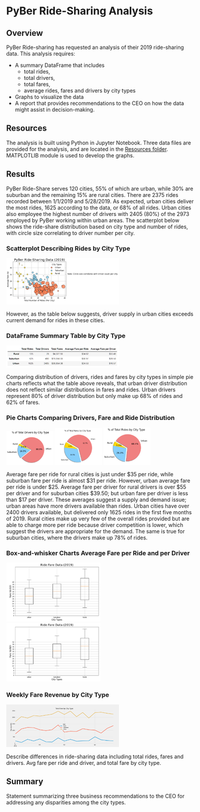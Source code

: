 # PyBer Ride-Sharing Analysis

## Overview
PyBer Ride-sharing has requested an analysis of their 2019 ride-sharing data. This analysis requires:
- A summary DataFrame that includes
  - total rides,
  - total drivers,
  - total fares,
  - average rides, fares and drivers by city types
- Graphs to visualize the data
- A report that provides recommendations to the CEO on how the data might assist in decision-making.

## Resources
The analysis is built using Python in Jupyter Notebook. Three data files are provided for the analysis, and are located in the <a href="https://https://github.com/TeresaWehmeier/PyBer_Analysis/tree/main/Resources/">Resources folder</a>. MATPLOTLIB module is used to develop the graphs.

## Results
PyBer Ride-Share serves 120 cities, 55% of which are urban, while 30% are suburban and the remaining 15% are rural cities. There are 2375 rides recorded between 1/1/2019 and 5/28/2019. As expected, urban cities deliver the most rides, 1625 according to the data, or 68% of all rides. Urban cities also employee the highest number of drivers with 2405 (80%) of the 2973 employed by PyBer working within urban areas. The scatterplot below shows the ride-share distribution based on city type and number of rides, with circle size correlating to driver number per city.

### Scatterplot Describing Rides by City Type

<img src ="analysis/Fig1.png" width="60%" height="50%">

However, as the table below suggests, driver supply in urban cities exceeds current demand for rides in these cities.

### DataFrame Summary Table by City Type

<img src ="analysis/pyber_data_summary_table.png" width="60%" height="40%">

Comparing distribution of drivers, rides and fares by city types in simple pie charts reflects what the table above reveals, that urban driver distribution does not reflect similar distributions in fares and rides. Urban drivers represent 80% of driver distribution but only make up 68% of rides and 62% of fares.

### Pie Charts Comparing Drivers, Fare and Ride Distribution

<img src = "analysis/Fig7.png" width="25%" height="25%">   <img src = "analysis/Fig5.png" width="25%" height="30%">   <img src = "analysis/Fig6.png" width="25%" height="30%">

Average fare per ride for rural cities is just under $35 per ride, while suburban fare per ride is almost $31 per ride. However, urban average fare per ride is under $25. Average fare per driver for rural drivers is over $55 per driver and for suburban cities $39.50; but urban fare per driver is less than $17 per driver. These averages suggest a supply and demand issue; urban areas have more drivers available than rides. Urban cities have over 2400 drivers available, but delivered only 1625 rides in the first five months of 2019. Rural cities make up very few of the overall rides provided but are able to charge more per ride because driver competition is lower, which suggest the drivers are appropriate for the demand. The same is true for suburban cities, where the drivers make up 78% of rides. 

### Box-and-whisker Charts Average Fare per Ride and per Driver

<img src ="analysis/Fig3.png" width="50%" height="40%">

<img src ="analysis/Fig3.png" width="50%" height="40%">

### Weekly Fare Revenue by City Type

<img src = "analysis/pyber_challenge.png" width="60%" height="40%">


Describe differences in ride-sharing data including total rides, fares and drivers. Avg fare per ride and driver, and total fare by city type.

## Summary
Statement summarizing three business recommendations to the CEO for addressing any disparities among the city types.
